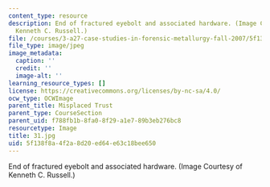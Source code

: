 ```yaml
---
content_type: resource
description: End of fractured eyebolt and associated hardware. (Image Courtesy of
  Kenneth C. Russell.)
file: /courses/3-a27-case-studies-in-forensic-metallurgy-fall-2007/5f138f8a4f2a8d20ed64e63c18bee650_31.jpg
file_type: image/jpeg
image_metadata:
  caption: ''
  credit: ''
  image-alt: ''
learning_resource_types: []
license: https://creativecommons.org/licenses/by-nc-sa/4.0/
ocw_type: OCWImage
parent_title: Misplaced Trust
parent_type: CourseSection
parent_uid: f788fb1b-8fa0-8f29-a1e7-89b3eb276bc8
resourcetype: Image
title: 31.jpg
uid: 5f138f8a-4f2a-8d20-ed64-e63c18bee650
---
```

End of fractured eyebolt and associated hardware. (Image Courtesy of Kenneth C. Russell.)